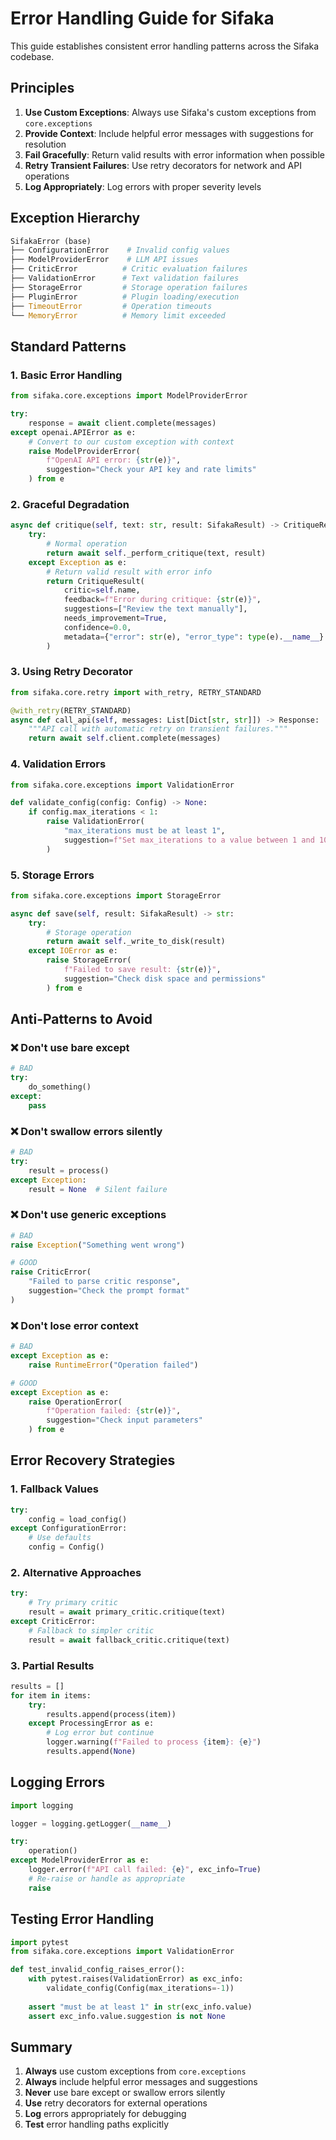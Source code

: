 # Error Handling Guide for Sifaka

This guide establishes consistent error handling patterns across the Sifaka codebase.

## Principles

1. **Use Custom Exceptions**: Always use Sifaka's custom exceptions from `core.exceptions`
2. **Provide Context**: Include helpful error messages with suggestions for resolution
3. **Fail Gracefully**: Return valid results with error information when possible
4. **Retry Transient Failures**: Use retry decorators for network and API operations
5. **Log Appropriately**: Log errors with proper severity levels

## Exception Hierarchy

```python
SifakaError (base)
├── ConfigurationError    # Invalid config values
├── ModelProviderError    # LLM API issues
├── CriticError          # Critic evaluation failures
├── ValidationError      # Text validation failures
├── StorageError         # Storage operation failures
├── PluginError          # Plugin loading/execution
├── TimeoutError         # Operation timeouts
└── MemoryError          # Memory limit exceeded
```

## Standard Patterns

### 1. Basic Error Handling

```python
from sifaka.core.exceptions import ModelProviderError

try:
    response = await client.complete(messages)
except openai.APIError as e:
    # Convert to our custom exception with context
    raise ModelProviderError(
        f"OpenAI API error: {str(e)}",
        suggestion="Check your API key and rate limits"
    ) from e
```

### 2. Graceful Degradation

```python
async def critique(self, text: str, result: SifakaResult) -> CritiqueResult:
    try:
        # Normal operation
        return await self._perform_critique(text, result)
    except Exception as e:
        # Return valid result with error info
        return CritiqueResult(
            critic=self.name,
            feedback=f"Error during critique: {str(e)}",
            suggestions=["Review the text manually"],
            needs_improvement=True,
            confidence=0.0,
            metadata={"error": str(e), "error_type": type(e).__name__}
        )
```

### 3. Using Retry Decorator

```python
from sifaka.core.retry import with_retry, RETRY_STANDARD

@with_retry(RETRY_STANDARD)
async def call_api(self, messages: List[Dict[str, str]]) -> Response:
    """API call with automatic retry on transient failures."""
    return await self.client.complete(messages)
```

### 4. Validation Errors

```python
from sifaka.core.exceptions import ValidationError

def validate_config(config: Config) -> None:
    if config.max_iterations < 1:
        raise ValidationError(
            "max_iterations must be at least 1",
            suggestion=f"Set max_iterations to a value between 1 and 10"
        )
```

### 5. Storage Errors

```python
from sifaka.core.exceptions import StorageError

async def save(self, result: SifakaResult) -> str:
    try:
        # Storage operation
        return await self._write_to_disk(result)
    except IOError as e:
        raise StorageError(
            f"Failed to save result: {str(e)}",
            suggestion="Check disk space and permissions"
        ) from e
```

## Anti-Patterns to Avoid

### ❌ Don't use bare except
```python
# BAD
try:
    do_something()
except:
    pass
```

### ❌ Don't swallow errors silently
```python
# BAD
try:
    result = process()
except Exception:
    result = None  # Silent failure
```

### ❌ Don't use generic exceptions
```python
# BAD
raise Exception("Something went wrong")

# GOOD
raise CriticError(
    "Failed to parse critic response",
    suggestion="Check the prompt format"
)
```

### ❌ Don't lose error context
```python
# BAD
except Exception as e:
    raise RuntimeError("Operation failed")

# GOOD
except Exception as e:
    raise OperationError(
        f"Operation failed: {str(e)}",
        suggestion="Check input parameters"
    ) from e
```

## Error Recovery Strategies

### 1. Fallback Values
```python
try:
    config = load_config()
except ConfigurationError:
    # Use defaults
    config = Config()
```

### 2. Alternative Approaches
```python
try:
    # Try primary critic
    result = await primary_critic.critique(text)
except CriticError:
    # Fallback to simpler critic
    result = await fallback_critic.critique(text)
```

### 3. Partial Results
```python
results = []
for item in items:
    try:
        results.append(process(item))
    except ProcessingError as e:
        # Log error but continue
        logger.warning(f"Failed to process {item}: {e}")
        results.append(None)
```

## Logging Errors

```python
import logging

logger = logging.getLogger(__name__)

try:
    operation()
except ModelProviderError as e:
    logger.error(f"API call failed: {e}", exc_info=True)
    # Re-raise or handle as appropriate
    raise
```

## Testing Error Handling

```python
import pytest
from sifaka.core.exceptions import ValidationError

def test_invalid_config_raises_error():
    with pytest.raises(ValidationError) as exc_info:
        validate_config(Config(max_iterations=-1))
    
    assert "must be at least 1" in str(exc_info.value)
    assert exc_info.value.suggestion is not None
```

## Summary

1. **Always** use custom exceptions from `core.exceptions`
2. **Always** include helpful error messages and suggestions
3. **Never** use bare except or swallow errors silently
4. **Use** retry decorators for external operations
5. **Log** errors appropriately for debugging
6. **Test** error handling paths explicitly